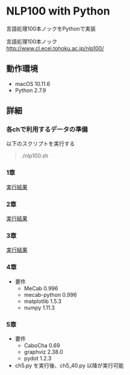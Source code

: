 NLP100 with Python
===

言語処理100本ノックをPythonで実装  

言語処理100本ノック  
http://www.cl.ecei.tohoku.ac.jp/nlp100/  

## 動作環境
- macOS 10.11.6
- Python 2.7.9

## 詳細
### 各chで利用するデータの準備
以下のスクリプトを実行する
> ./nlp100.sh

### 1章
[実行結果](/ch1/Chapter1.ipynb)

### 2章
[実行結果](/ch2/Chapter2.ipynb)

### 3章
[実行結果](/ch3/Chapter3.ipynb)

### 4章
- 要件
  - MeCab 0.996
  - mecab-python 0.996
  - matplotlib 1.5.3
  - numpy 1.11.3

### 5章
- 要件
  - CaboCha 0.69
  - graphviz 2.38.0
  - pydot 1.2.3
- ch5.py を実行後、ch5_40.py 以降が実行可能